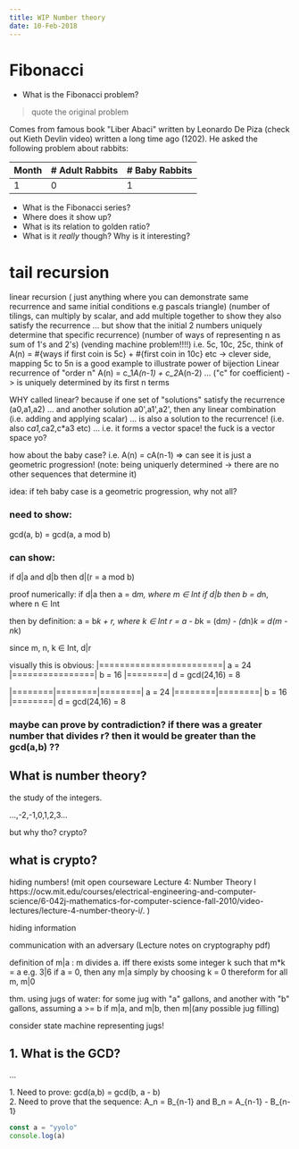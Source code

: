 ```yaml
---
title: WIP Number theory 
date: 10-Feb-2018
---
```

# Fibonacci
* What is the Fibonacci problem?

> quote the original problem

Comes from famous book "Liber Abaci" written by Leonardo De Piza (check out Kieth Devlin video) written a long time ago (1202). He asked the following problem about rabbits:

Month | # Adult Rabbits | # Baby Rabbits |
----|---|---|
1     | 0 | 1 |

* What is the Fibonacci series?
* Where does it show up?
* What is its relation to golden ratio?
* What is it *really* though? Why is it interesting?

# tail recursion

linear recursion
( just anything where you can demonstrate same recurrence and same initial conditions e.g pascals triangle)
(number of tilings, can multiply by scalar, and add multiple together to show they also satisfy the recurrence
... but show that the initial 2 numbers uniquely determine that specific recurrence)
(number of ways of representing n as sum of 1's and 2's)
(vending machine problem!!!!) i.e. 5c, 10c, 25c, think of A(n) = #{ways if first coin is 5c} + #{first coin in 10c} etc
-> clever side, mapping 5c to 5n is a good example to illustrate power of bijection
Linear recurrence of "order n" A(n) = c_1*A(n-1) + c_2*A(n-2) ... ("c" for coefficient)
-> is uniquely determined by its first n terms
 
 WHY called linear? because if one set of "solutions" satisfy the recurrence (a0,a1,a2)
 ... and another solution a0',a1',a2', then any linear combination (i.e. adding and applying scalar)
 ... is also a solution to the recurrence! (i.e. also c*a1,c*a2,c*a3 etc)
 ... i.e. it forms a vector space! the fuck is a vector space yo?
 
 
 how about the baby case? i.e. A(n) = cA(n-1) => can see it is just a geometric progression!
 (note: being uniquerly determined -> there are no other sequences that determine it)
 
 idea: if teh baby case is a geometric progression, why not all?

### need to show:
gcd(a, b) = gcd(a, a mod b)

### can show:
if 
  d|a and d|b 
then
  d|(r = a mod b)

proof numerically:
if d|a then a = d*m, where m ∈ Int
if d|b then b = d*n, where n ∈ Int

then by definition:
a = b*k + r, where k ∈ Int
r = a - b*k
  = (d*m) - (d*n)*k
  = d(m - n*k)

since m, n, k ∈ Int, d|r

visually this is obvious:
|========================| a = 24
|================| b = 16
|========| d = gcd(24,16) = 8

|========|========|========| a = 24
|========|========| b = 16
|========| d = gcd(24,16) = 8


### maybe can prove by contradiction? if there was a greater number that divides r? then it would be greater than the gcd(a,b) ??

<article>
  <h2>What is number theory?</h2>
  <p>the study of the integers.</p>
  <p>...,-2,-1,0,1,2,3...</p>
  <p>but why tho? crypto?</p>
</article>
<article>
  <h2>what is crypto?</h2>
  <p>hiding numbers! (mit open courseware Lecture 4: Number Theory I https://ocw.mit.edu/courses/electrical-engineering-and-computer-science/6-042j-mathematics-for-computer-science-fall-2010/video-lectures/lecture-4-number-theory-i/. )</p>
  <p>hiding information</p>
  <p>communication with an adversary (Lecture notes on cryptography pdf)</p>
</article>

definition of m|a
: m divides a. iff there exists some integer k such that m*k = a
e.g. 3|6
if a = 0, then any m|a simply by choosing k = 0
thereform for all m, m|0

thm. using jugs of water:
for some jug with "a" gallons, and another with "b" gallons, assuming a >= b
if m|a, and m|b, then m|(any possible jug filling)

consider state machine representing jugs!
<article>
  <h2>1. What is the GCD?</h2>
  <p>...</p>
</article>

<article>

</article>
1. Need to prove: gcd(a,b) = gcd(b, a - b)<br>
2. Need to prove that the sequence:
A_n = B_{n-1}
and
B_n = A_{n-1} - B_{n-1}

```js
const a = "yyolo"
console.log(a)
```
